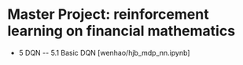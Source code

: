 # Master Project: reinforcement learning on financial mathematics
- 5 DQN
-- 5.1 Basic DQN [wenhao/hjb_mdp_nn.ipynb]
